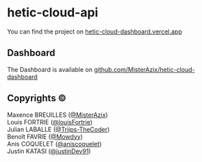 # hetic-cloud-api
You can find the project on [hetic-cloud-dashboard.vercel.app](https://hetic-cloud-dashboard.vercel.app/)

## Dashboard
The Dashboard is available on [github.com/MisterAzix/hetic-cloud-dashboard](https://github.com/MisterAzix/hetic-cloud-dashboard)

## Copyrights ©

Maxence BREUILLES ([@MisterAzix](https://github.com/MisterAzix))<br />
Louis FORTRIE ([@louisFortrie](https://github.com/louisFortrie))<br />
Julian LABALLE ([@Triips-TheCoder](https://github.com/Triips-TheCoder))<br />
Benoît FAVRIE ([@Mowdyy](https://github.com/Mowdyy))<br />
Anis COQUELET ([@aniscoquelet](https://github.com/aniscoquelet))<br />
Justin KATASI ([@justinDev91](https://github.com/justinDev91))
